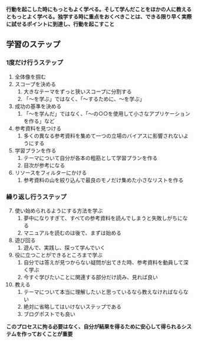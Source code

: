 
**行動を起こした時にもっともよく学べる。そして学んだことをほかの人に教えるともっとよく学べる。独学する時に重点をおくべきことは、できる限り早く実際に試せるポイントに到達し、行動を起こすこと**

## 学習のステップ

### 1度だけ行うステップ

1. 全体像を掴む
2. スコープを決める
	1. 大きなテーマをずっと狭いスコープに分割する
	2. 「〜を学ぶ」ではなく、「〜するために、〜を学ぶ」
3. 成功の基準を決める
	1. 「〜を学んだ」ではなく、「〜の○○を使用して小さなアプリケーションを作る」など
4. 参考資料を見つける
	1. 多くの異なる参考資料を集めて一つの立場のバイアスに影響されないようにする
5. 学習プランを作る
	1. テーマについて自分が各本の粗筋として学習プランを作る
	2. 目次が参考になる
6. リソースをフィルターにかける
	1. 参考資料の山を絞り込んで最良のモノだけ集めた小さなリストを作る

### 繰り返し行うステップ

7. 使い始められるようにする方法を学ぶ
	1. 夢中になりすぎて、すべての参考資料を読んでしまうと失敗しがちになる
	2. マニュアルを読むのは後で、まずは始める
8. 遊び回る
	1. 遊んで、実践し、探って学んでいく
9. 役に立つことができるところまで学ぶ
	1. 自分では答えが見つからない疑問が出てきた時、参考資料を動員して深く学ぶ
	2. 今すぐ学びたいことに関連する部分だけ読み、見れば良い
10. 教える
	1. テーマについて本当に理解したいと思っているなら教えなければならない
	2. 絶対に省略してはいけないステップである
	3. ブログポストでも良い

**このプロセスに拘る必要はなく、自分が結果を得るために安心して得られるシステムを作っておくことが重要**